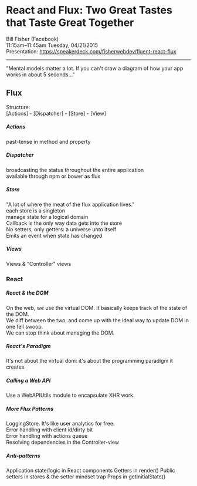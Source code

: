 # React and Flux: Two Great Tastes that Taste Great Together
Bill Fisher (Facebook)  
11:15am–11:45am Tuesday, 04/21/2015  
Presentation: https://speakerdeck.com/fisherwebdev/fluent-react-flux

---

"Mental models matter a lot. If you can't draw a diagram of how your app works in about 5 seconds..."

## Flux
Structure:  
[Actions] - [Dispatcher] - [Store] - [View]

##### Actions
past-tense in method and property  

##### Dispatcher
broadcasting the status throughout the entire application  
available through npm or bower as flux  

##### Store
"A lot of where the meat of the flux application lives."  
each store is a singleton  
manage state for a logical domain  
Callback is the only way data gets into the store  
No setters, only getters: a universe unto itself  
Emits an event when state has changed  

##### Views
Views & "Controller" views  

### React

##### React & the DOM
On the web, we use the virtual DOM. It basically keeps track of the state of the DOM.  
We diff between the two, and come up with the ideal way to update DOM in one fell swoop.  
We can stop think about managing the DOM.  

##### React's Paradigm
It's not about the virtual dom: it's about the programming paradigm it creates.  

##### Calling a Web API
Use a WebAPIUtils module to encapsulate XHR work.  

##### More Flux Patterns
LoggingStore. It's like user analytics for free.  
Error handling with client id/dirty bit  
Error handling with actions queue  
Resolving dependencies in the Controller-view  

##### Anti-patterns
Application state/logic in React components
Getters in render()
Public setters in stores & the setter mindset trap
Props in getInitialState()
